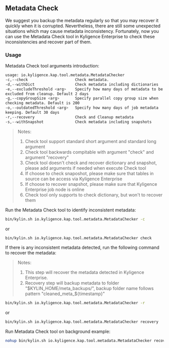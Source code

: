 ## Metadata Check

We suggest you backup the metadata regularly so that you may recover it quickly when it is corrupted. Nevertheless, there are still some unexpected situations which may cause metadata inconsistency. Fortunately, now you can use the Metadata Check tool in Kyligence Enterprise to check these inconsistencies and recover part of them.

### Usage

Metadata Check tool arguments introduction:

```sh
usage: io.kyligence.kap.tool.metadata.MetadataChecker
-c,--check                     Check metadata. 
-d,--withDict                  Check metadata including dictionaries
-e,--excludeThreshold <arg>    Specify how many days of metadata to be
excluded from cleanup. Default 2 days
-g,--copyGroupSize <arg>       Specify parallel copy group size when
checking metadata. Default is 200
-o,--outdatedThreshold <arg>   Specify how many days of job metadata
keeping. Default 30 days
-r,--recovery                  Check and Cleanup metadata
-s,--withSnapshot              Check metadata including snapshots
```

> Notes:
> 1. Check tool support standard short argument and standard long argument
> 2. Check tool backwards compitable with argument "check" and argument "recovery"
> 3. Check tool doesn't check and recover dictionary and snapshot, please add arguments if needed when execute Check tool
> 4. If choose to check snaposhot, please make sure that tables in source can be access via Kyligence Enterprise
> 5. If choose to recover snapshot, please make sure that Kyligence Enterprise job node is online
> 6. Check tool only supports to check dictionary, but won't to recover them

Run the Metadata Check tool to identify inconsistent metadata:


```sh
bin/kylin.sh io.kyligence.kap.tool.metadata.MetadataChecker -c
```

or

```sh
bin/kylin.sh io.kyligence.kap.tool.metadata.MetadataChecker check
```


If there is any inconsistent metadata detected, run the following command to recover the metadata:

> Notes:
> 1. This step will recover the metadata detected in Kyligence Enterprise.
> 2. Recovery step will backup metadata to folder "$KYLIN_HOME/meta_backups/", backup folder name follows pattern "cleaned_meta_\${timestamp}"

```sh
bin/kylin.sh io.kyligence.kap.tool.metadata.MetadataChecker -r
```

or

```sh
bin/kylin.sh io.kyligence.kap.tool.metadata.MetadataChecker recovery
```

Run Metadata Check tool on background example:

```sh
nohup bin/kylin.sh io.kyligence.kap.tool.metadata.MetadataChecker recovery >> /path/to/check.log 2>&1 &
```

